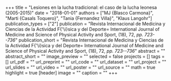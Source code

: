 +++
title = "Lesiones en la lucha tradicional: el caso de la lucha leonesa (2005-2015)"
date = "2018-01-01"
authors = ["MJ {Blasco Carmona}", "Marti {Casals Toquero}", "Tania {Fernandez Villa}", "Klaus Langohr"]
publication_types = ["2"]
publication = "Revista Internacional de Medicina y Ciencias de la Actividad F{\'\i}sica y del Deporte= International Journal of Medicine and Science of Physical Activity and Sport, (18), 72, _pp. 723--736_"
publication_short = "Revista Internacional de Medicina y Ciencias de la Actividad F{\'\i}sica y del Deporte= International Journal of Medicine and Science of Physical Activity and Sport, (18), 72, _pp. 723--736_"
abstract = ""
abstract_short = ""
image_preview = ""
selected = false
projects = []
tags = []
url_pdf = ""
url_preprint = ""
url_code = ""
url_dataset = ""
url_project = ""
url_slides = ""
url_video = ""
url_poster = ""
url_source = ""
math = true
highlight = true
[header]
image = ""
caption = ""
+++
